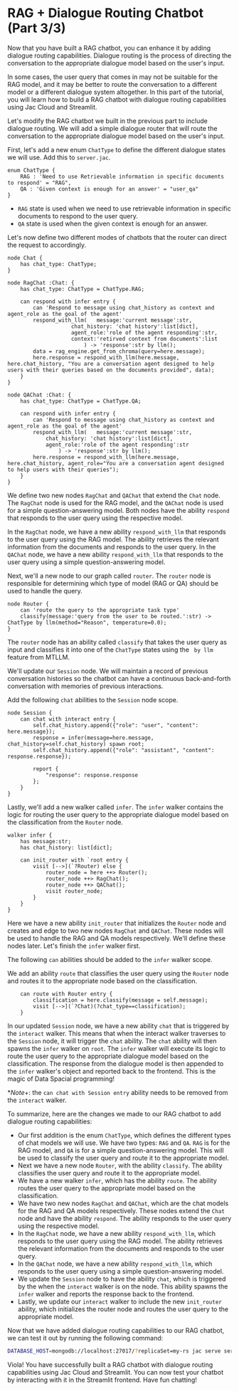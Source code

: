 # RAG + Dialogue Routing Chatbot (Part 3/3)
Now that you have built a RAG chatbot, you can enhance it by adding dialogue routing capabilities. Dialogue routing is the process of directing the conversation to the appropriate dialogue model based on the user's input.

In some cases, the user query that comes in may not be suitable for the RAG model, and it may be better to route the conversation to a different model or a different dialogue system altogether. In this part of the tutorial, you will learn how to build a RAG chatbot with dialogue routing capabilities using Jac Cloud and Streamlit.

Let's modify the RAG chatbot we built in the previous part to include dialogue routing. We will add a simple dialogue router that will route the conversation to the appropriate dialogue model based on the user's input.

First, let's add a new enum `ChatType` to define the different dialogue states we will use. Add this to `server.jac`.

```jac
enum ChatType {
    RAG : 'Need to use Retrievable information in specific documents to respond' = "RAG",
    QA : 'Given context is enough for an answer' = "user_qa"
}
```

- `RAG` state is used when we need to use retrievable information in specific documents to respond to the user query.
- `QA` state is used when the given context is enough for an answer.


Let's now define two different modes of chatbots that the router can direct the request to accordingly.

```jac
node Chat {
    has chat_type: ChatType;
}

node RagChat :Chat: {
    has chat_type: ChatType = ChatType.RAG;

    can respond with infer entry {
        can 'Respond to message using chat_history as context and agent_role as the goal of the agent'
        respond_with_llm(   message:'current message':str,
                    chat_history: 'chat history':list[dict],
                    agent_role:'role of the agent responding':str,
                    context:'retirved context from documents':list
                        ) -> 'response':str by llm();
        data = rag_engine.get_from_chroma(query=here.message);
        here.response = respond_with_llm(here.message, here.chat_history, "You are a conversation agent designed to help users with their queries based on the documents provided", data);
    }
}

node QAChat :Chat: {
    has chat_type: ChatType = ChatType.QA;

    can respond with infer entry {
        can 'Respond to message using chat_history as context and agent_role as the goal of the agent'
        respond_with_llm(   message:'current message':str,
            chat_history: 'chat history':list[dict],
            agent_role:'role of the agent responding':str
                ) -> 'response':str by llm();
        here.response = respond_with_llm(here.message, here.chat_history, agent_role="You are a conversation agent designed to help users with their queries");
    }
}
```

We define two new nodes `RagChat` and `QAChat` that extend the `Chat` node. The `RagChat` node is used for the RAG model, and the `QAChat` node is used for a simple question-answering model. Both nodes have the ability `respond` that responds to the user query using the respective model.

In the `RagChat` node, we have a new ability `respond_with_llm` that responds to the user query using the RAG model. The ability retrieves the relevant information from the documents and responds to the user query. In the `QAChat` node, we have a new ability `respond_with_llm` that responds to the user query using a simple question-answering model.

Next, we'll a new node to our graph called `router`. The `router` node is responsible for determining which type of model (RAG or QA) should be used to handle the query.

```jac
node Router {
    can 'route the query to the appropriate task type'
    classify(message:'query from the user to be routed.':str) -> ChatType by llm(method="Reason", temperature=0.0);
}
```

The `router` node has an ability called `classify` that takes the user query as input and classifies it into one of the `ChatType` states using the ` by llm` feature from MTLLM.

We'll update our `Session` node. We will maintain a record of previous conversation histories so the chatbot can have a continuous back-and-forth conversation with memories of previous interactions.

Add the following `chat` abilities to the `Session` node scope.

```jac
node Session {
    can chat with interact entry {
        self.chat_history.append({"role": "user", "content": here.message});
        response = infer(message=here.message, chat_history=self.chat_history) spawn root;
        self.chat_history.append({"role": "assistant", "content": response.response});

        report {
            "response": response.response
        };
    }
}
```

Lastly, we'll add a new walker called `infer`. The `infer` walker contains the logic for routing the user query to the appropriate dialogue model based on the classification from the `Router` node.

```jac
walker infer {
    has message:str;
    has chat_history: list[dict];

    can init_router with `root entry {
        visit [-->](`?Router) else {
            router_node = here ++> Router();
            router_node ++> RagChat();
            router_node ++> QAChat();
            visit router_node;
        }
    }
}
```

Here we have a new ability `init_router` that initializes the `Router` node and creates and edge to two new nodes `RagChat` and `QAChat`. These nodes will be used to handle the RAG and QA models respectively. We'll define these nodes later. Let's finish the `infer` walker first.

The following `can` abilities should be added to the `infer` walker scope.

We add an ability `route` that classifies the user query using the `Router` node and routes it to the appropriate node based on the classification.


```jac
    can route with Router entry {
        classification = here.classify(message = self.message);
        visit [-->](`?Chat)(?chat_type==classification);
    }
```


In our updated `Session` node, we have a new ability `chat` that is triggered by the `interact` walker. This means that when the interact walker traverses to the `Session` node, it will trigger the `chat` ability. The `chat` ability will then spawns the `infer` walker on `root`. The `infer` walker will execute its logic to route the user query to the appropriate dialogue model based on the classification. The response from the dialogue model is then appended to the `infer` walker's object and reported back to the frontend. This is the magic of Data Spacial programming!

**Note*+: the `can chat with Session entry` ability needs to be removed from the `interact` walker.


To summarize, here are the changes we made to our RAG chatbot to add dialogue routing capabilities:

- Our first addition is the enum `ChatType`, which defines the different types of chat models we will use. We have two types: `RAG` and `QA`. `RAG` is for the RAG model, and `QA` is for a simple question-answering model. This will be used to classify the user query and route it to the appropriate model.
- Next we have a new node `Router`, with the ability `classify`. The ability classifies the user query and route it to the appropriate model.
- We have a new walker `infer`, which has the ability `route`. The ability routes the user query to the appropriate model based on the classification.
- We have two new nodes `RagChat` and `QAChat`, which are the chat models for the RAG and QA models respectively. These nodes extend the `Chat` node and have the ability `respond`. The ability responds to the user query using the respective model.
- In the `RagChat` node, we have a new ability `respond_with_llm`, which responds to the user query using the RAG model. The ability retrieves the relevant information from the documents and responds to the user query.
- In the `QAChat` node, we have a new ability `respond_with_llm`, which responds to the user query using a simple question-answering model.
- We update the `Session` node to have the ability `chat`, which is triggered by the when the `interact` walker is on the node. This ability spawns the `infer` walker and reports the response back to the frontend.
- Lastly, we update our `interact` walker to include the new `init_router` ability, which initializes the router node and routes the user query to the appropriate model.

Now that we have added dialogue routing capabilities to our RAG chatbot, we can test it out by running the following command:

```bash
DATABASE_HOST=mongodb://localhost:27017/?replicaSet=my-rs jac serve server.jac
```

Viola! You have successfully built a RAG chatbot with dialogue routing capabilities using Jac Cloud and Streamlit. You can now test your chatbot by interacting with it in the Streamlit frontend. Have fun chatting!
